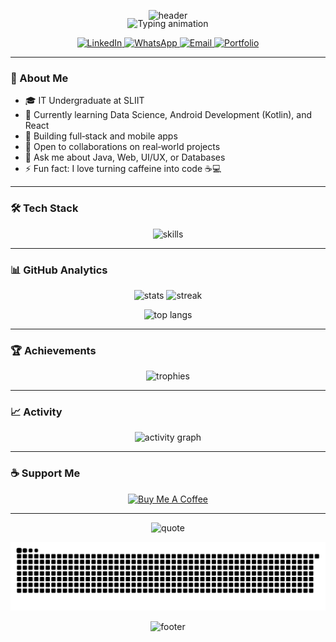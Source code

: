 
<p align="center">
  <img src="https://capsule-render.vercel.app/api?type=waving&color=0:7928CA,100:FF0080&height=220&section=header&text=Manodya%20Dissanayake&fontSize=48&fontColor=ffffff&fontAlignY=36&desc=IT%20Undergraduate%20%7C%20Tech%20Enthusiast%20%7C%20Lifelong%20Learner&descAlignY=56&descAlign=50" alt="header"/>
</p>

<p align="center" style="margin-top:-18px;">
  <img src="https://readme-typing-svg.demolab.com?font=Fira+Code&pause=1200&color=FF2D95&center=true&vCenter=true&width=700&lines=Welcome+to+my+GitHub!;Full-stack+%26+Mobile+Developer;Data+Science+%7C+Android+%28Kotlin%29+%7C+React;Always+learning+something+new+%F0%9F%9A%80" alt="Typing animation" />
</p>

  
  <p align="center">
  <a href="https://www.linkedin.com/in/manodyadissanayake">
  <img alt="LinkedIn" src="https://img.shields.io/badge/LinkedIn-0A66C2?style=for-the-badge&logo=linkedin&logoColor=white"/>
  </a>
  <a href="https://wa.me/94707505656">
  <img alt="WhatsApp" src="https://img.shields.io/badge/WhatsApp-25D366?style=for-the-badge&logo=whatsapp&logoColor=white"/>
  </a>
  <a href="mailto:pasindumanodyadissanayake@gmail.com">
  <img alt="Email" src="https://img.shields.io/badge/Email-ea4335?style=for-the-badge&logo=gmail&logoColor=white"/>
  </a>
  <a href="https://man0dya.github.io/myportfolio">
  <img alt="Portfolio" src="https://img.shields.io/badge/Portfolio-111111?style=for-the-badge&logo=vercel&logoColor=white"/>
  </a>
  </p>
  
  ---
  
  ### 🚀 About Me
  - 🎓 IT Undergraduate at SLIIT
  - 🌱 Currently learning Data Science, Android Development (Kotlin), and React
  - 🔭 Building full‑stack and mobile apps
  - 🤝 Open to collaborations on real‑world projects
  - 💬 Ask me about Java, Web, UI/UX, or Databases
  - ⚡ Fun fact: I love turning caffeine into code ☕💻
  
  ---
  
  ### 🛠️ Tech Stack
  <p align="center">
    <img src="https://skillicons.dev/icons?i=androidstudio,kotlin,react,java,python,nodejs,express,mongodb,mysql,git,figma,bootstrap,tailwind,html,css,javascript&perline=8" alt="skills" />
  </p>
  
  ---
  
  ### 📊 GitHub Analytics
  <p align="center">
    <img height="165" src="https://github-readme-stats.vercel.app/api?username=Man0dya&show_icons=true&theme=tokyonight&hide_border=true" alt="stats" />
    <img height="165" src="https://streak-stats.demolab.com?user=Man0dya&theme=tokyonight&hide_border=true" alt="streak" />
  </p>
  <p align="center">
    <img height="165" src="https://github-readme-stats.vercel.app/api/top-langs/?username=Man0dya&layout=compact&theme=tokyonight&hide_border=true" alt="top langs" />
  </p>
  
  ---
  
  ### 🏆 Achievements
  <p align="center">
    <img src="https://github-profile-trophy.vercel.app/?username=Man0dya&theme=algolia&no-frame=true&no-bg=true&row=1&column=7" alt="trophies" />
  </p>
  
  ---
  
  ### 📈 Activity
  <p align="center">
    <img src="https://github-readme-activity-graph.vercel.app/graph?username=Man0dya&theme=tokyo-night&hide_border=true" alt="activity graph" />
  </p>
  
  ---
  
  ### ☕ Support Me
  <p align="center">
    <a href="https://www.buymeacoffee.com/manodyadissanayake">
      <img src="https://cdn.buymeacoffee.com/buttons/v2/default-yellow.png" height="50" width="210" alt="Buy Me A Coffee"/>
    </a>
  </p>

  ---
  
  <p align="center">
    <img src="https://quotes-github-readme.vercel.app/api?type=horizontal&theme=tokyonight" alt="quote" />
  </p>
  
<p align="center">
  <picture>
    <source media="(prefers-color-scheme: dark)" srcset="https://raw.githubusercontent.com/Man0dya/Man0dya/output/github-contribution-grid-snake-dark.svg" />
    <img alt="snake animation" src="https://raw.githubusercontent.com/Man0dya/Man0dya/output/github-contribution-grid-snake.svg" />
  </picture>
</p>

<p align="center">
    <img src="https://capsule-render.vercel.app/api?type=waving&color=0:FF0080,100:7928CA&height=120&section=footer" alt="footer"/>
  </p>

